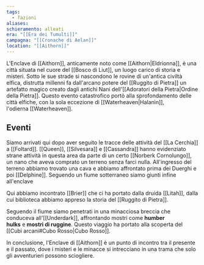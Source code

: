 ```yaml
---
tags:
  - fazioni
aliases:
schieramento: alleati
era: "[[Era dei Tumulti]]"
campagna: "[[Cronache di Aelan]]"
location: "[[Aithorn]]"
---
```

L'Enclave di [[Aithorn]], anticamente noto come [[Aithorn|Eldrionna]], è una città situata nel cuore del [[Bosco di Liut]], un luogo carico di storia e misteri. Sotto le sue strade si nascondono le rovine di un'antica civiltà elfica, distrutta millenni fa dall'arcano potere del [[Ruggito di Pietra]] un artefatto magico creato dagli antichi Nani dell'[[Adoratori della Pietra|Ordine della Pietra]]. Questo evento catastrofico portò alla sprofondamento delle città elfiche, con la sola eccezione di [[Waterheaven|Halanìn]], l'odierna [[Waterheaven]].

## Eventi
Siamo arrivati qui dopo aver seguito le tracce delle attività del [[La Cerchia]] a [[Foltard]]. [[Queen]], [[Silvesara]] e [[Cassandra]] hanno evidenziato strane attività in questa area da parte di un certo [[Norberk Cornolungo]], un nano che aveva comprato un terreno senza farci nulla. All'ingresso del terreno abbiamo trovato una cava e abbiamo affrontato prima dei Duerghi e poi [[Delphine]]. Seguendo un fiume sotterraneo siamo giunti infine all'enclave

Qui abbiamo incontrato [[Brier]] che ci ha portato dalla druida [[Litah]], dalla cui biblioteca abbiamo appreso la storia del [[Ruggito di Pietra]].

Seguendo il fiume siamo penetrati in una minacciosa breccia che conduceva all'[[Underdark]], affrontando mostri come **humber hulks** e **mostri di ruggine**. Questo viaggio ha portato alla scoperta del [[Cubi arcani#Cubo Rosso|Cubo Rosso]].

In conclusione, l'Enclave di [[Aithorn]] è un punto di incontro tra il presente e il passato, dove i misteri e le minacce si intrecciano in una trama che solo gli avventurieri possono sciogliere.